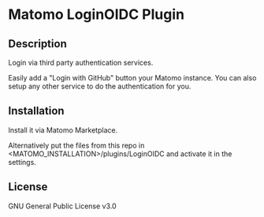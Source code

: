 # Matomo LoginOIDC Plugin

## Description

Login via third party authentication services.

Easily add a "Login with GitHub" button your Matomo instance. You can also setup any other service to do the authentication for you.

## Installation

Install it via Matomo Marketplace.

Alternatively put the files from this repo in <MATOMO_INSTALLATION>/plugins/LoginOIDC and activate it in the settings.

## License

GNU General Public License v3.0

